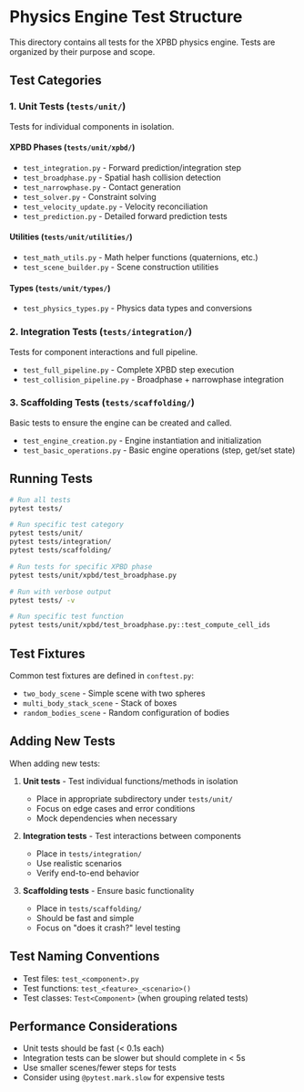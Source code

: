 # Physics Engine Test Structure

This directory contains all tests for the XPBD physics engine. Tests are organized by their purpose and scope.

## Test Categories

### 1. Unit Tests (`tests/unit/`)
Tests for individual components in isolation.

#### XPBD Phases (`tests/unit/xpbd/`)
- `test_integration.py` - Forward prediction/integration step
- `test_broadphase.py` - Spatial hash collision detection  
- `test_narrowphase.py` - Contact generation
- `test_solver.py` - Constraint solving
- `test_velocity_update.py` - Velocity reconciliation
- `test_prediction.py` - Detailed forward prediction tests

#### Utilities (`tests/unit/utilities/`)
- `test_math_utils.py` - Math helper functions (quaternions, etc.)
- `test_scene_builder.py` - Scene construction utilities

#### Types (`tests/unit/types/`)
- `test_physics_types.py` - Physics data types and conversions

### 2. Integration Tests (`tests/integration/`)
Tests for component interactions and full pipeline.

- `test_full_pipeline.py` - Complete XPBD step execution
- `test_collision_pipeline.py` - Broadphase + narrowphase integration

### 3. Scaffolding Tests (`tests/scaffolding/`)
Basic tests to ensure the engine can be created and called.

- `test_engine_creation.py` - Engine instantiation and initialization
- `test_basic_operations.py` - Basic engine operations (step, get/set state)

## Running Tests

```bash
# Run all tests
pytest tests/

# Run specific test category
pytest tests/unit/
pytest tests/integration/
pytest tests/scaffolding/

# Run tests for specific XPBD phase
pytest tests/unit/xpbd/test_broadphase.py

# Run with verbose output
pytest tests/ -v

# Run specific test function
pytest tests/unit/xpbd/test_broadphase.py::test_compute_cell_ids
```

## Test Fixtures

Common test fixtures are defined in `conftest.py`:
- `two_body_scene` - Simple scene with two spheres
- `multi_body_stack_scene` - Stack of boxes
- `random_bodies_scene` - Random configuration of bodies

## Adding New Tests

When adding new tests:

1. **Unit tests** - Test individual functions/methods in isolation
   - Place in appropriate subdirectory under `tests/unit/`
   - Focus on edge cases and error conditions
   - Mock dependencies when necessary

2. **Integration tests** - Test interactions between components
   - Place in `tests/integration/`
   - Use realistic scenarios
   - Verify end-to-end behavior

3. **Scaffolding tests** - Ensure basic functionality
   - Place in `tests/scaffolding/`
   - Should be fast and simple
   - Focus on "does it crash?" level testing

## Test Naming Conventions

- Test files: `test_<component>.py`
- Test functions: `test_<feature>_<scenario>()`
- Test classes: `Test<Component>` (when grouping related tests)

## Performance Considerations

- Unit tests should be fast (< 0.1s each)
- Integration tests can be slower but should complete in < 5s
- Use smaller scenes/fewer steps for tests
- Consider using `@pytest.mark.slow` for expensive tests